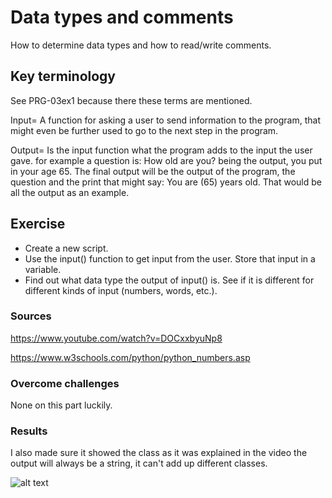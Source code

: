 # Data types and comments
How to determine data types and how to read/write comments.

## Key terminology
See PRG-03ex1 because there these terms are mentioned.

Input= A function for asking a user to send information to the program, that might even be further used to go to the next step in the program.

Output= Is the input function what the program adds to the input the user gave. for example a question is: How old are you? being the output, you put in your age 65.
The final output will be the output of the program, the question and the print that might say: You are (65) years old. That would be all the output as an example.

## Exercise
- Create a new script.
- Use the input() function to get input from the user. Store that input in a variable.
- Find out what data type the output of input() is. See if it is different for different kinds of input (numbers, words, etc.).

### Sources
https://www.youtube.com/watch?v=DOCxxbyuNp8

https://www.w3schools.com/python/python_numbers.asp

### Overcome challenges
None on this part luckily.

### Results
I also made sure it showed the class as it was explained in the video the output will always be a string, it can't add up different classes.

![alt text]()
